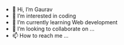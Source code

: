 - 👋 Hi, I’m Gaurav 
- 👀 I’m interested in coding 
- 🌱 I’m currently learning Web development 
- 💞️ I’m looking to collaborate on ...
- 📫 How to reach me ...

<!---
gauravaswale/gauravaswale is a ✨ special ✨ repository because its `README.md` (this file) appears on your GitHub profile.
You can click the Preview link to take a look at your changes.
--->
